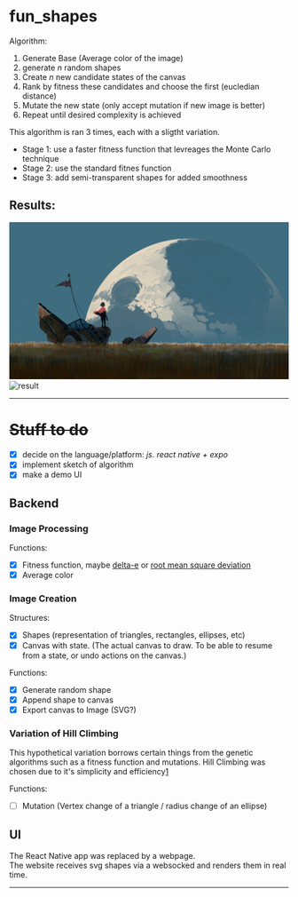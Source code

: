 
# fun_shapes

Algorithm:
1. Generate Base (Average color of the image)
2. generate *n* random shapes
3. Create *n* new candidate states of the canvas
4. Rank by fitness these candidates and choose the first (eucledian distance)
5. Mutate the new state (only accept mutation if new image is better)
6. Repeat until desired complexity is achieved

This algorithm is ran 3 times, each with a sligtht variation.

- Stage 1: use a faster fitness function that levreages the Monte Carlo technique
- Stage 2: use the standard fitnes function
- Stage 3: add semi-transparent shapes for added smoothness

## Results:

![input image](./server/img_test/in.png)
![result](.server/img_res/in_20240416_185948.png )

---

# ~~Stuff to do~~

- [x] decide on the language/platform: *js. react native + expo*
- [x] implement sketch of algorithm
- [x] make a demo UI

## Backend

### Image Processing

Functions:
- [x] Fitness function, maybe [delta-e][1] or [root mean square deviation][2]
- [x] Average color

### Image Creation

Structures:
- [x] Shapes (representation of triangles, rectangles, ellipses, etc)
- [x] Canvas with state. (The actual canvas to draw. To be able to resume from a state, or undo actions on the canvas.)

Functions:
- [x] Generate random shape
- [x] Append shape to canvas
- [x] Export canvas to Image (SVG?)

### Variation of Hill Climbing

This hypothetical variation borrows certain things from the genetic algorithms such as a fitness function and mutations.
Hill Climbing was chosen due to it's simplicity and efficiency[1]

Functions:
- [ ] Mutation (Vertex change of a triangle / radius change of an ellipse)

## UI

The React Native app was replaced by a webpage.  
The website receives svg shapes via a websocked and renders them in real time.

---

[1]: http://zschuessler.github.io/DeltaE/learn/
[2]: https://en.wikipedia.org/wiki/Root-mean-square_deviation
[3]: https://sci-hub.st/10.1109/HICSS.1993.284069

